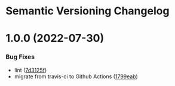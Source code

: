 # Semantic Versioning Changelog

# 1.0.0 (2022-07-30)


### Bug Fixes

* lint ([7d3125f](https://github.com/pycasbin/django-orm-adapter/commit/7d3125fd76c01c0004e01311b9ba3e8af186c7a3))
* migrate from travis-ci to Github Actions ([1799eab](https://github.com/pycasbin/django-orm-adapter/commit/1799eab6aa105e59a2df1e301b5e08602f89b5fb))
